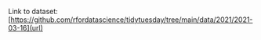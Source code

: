 Link to dataset: [https://github.com/rfordatascience/tidytuesday/tree/main/data/2021/2021-03-16](url)

